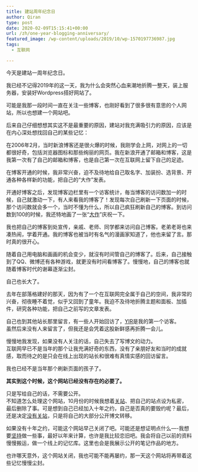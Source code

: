 ```yaml
---
title: 建站周年纪念日
author: Qiran
type: post
date: 2020-02-09T15:15:41+00:00
url: /zh/one-year-blogging-anniversary/
featured_image: /wp-content/uploads/2019/10/wp-1570197736987.jpg
tags:
  - 互联网

---
```

<p class="has-primary-background-color has-background">
  今天是建站一周年纪念日。
</p>

我已经不记得2019年的这一天，我为什么会突然心血来潮地折腾一整天，装上服务器，安装好Wordpress搭好网站了。

可能是我那一段时间一直在关注一些博客，也刚好看到了很多很有意思的个人网站，所以也想建一个网站吧。

后来自己仔细想想其实这不是最重要的原因，建站对我充满吸引力的原因，应该是在内心深处想找回自己的某些记忆：

在2006年2月，当时新浪博客还是很火爆的时候，我刚学会上网，对网上的一切都很好奇，包括浏览器图标和那些绚丽的网页。我在新浪开通了邮箱和博客，这是我第一次有了自己的邮箱和博客，也是自己第一次在互联网上留下自己的足迹。

在博客开通的时候，我非常兴奋，迫不及待地给自己取名字、加装扮、选背景、开通各种各样新的功能，把自己的“大作”发表。

开通好博客之后，发现博客边栏里有一个访客统计，毎当博客的访问数加一的时候，自己就激动一下，有人来看我的博客了！发现每次自己刷新一下页面的时候，那个访问数就会多一个，当时不懂为什么，所以自己疯狂刷新自己的博客。到访问数到100的时候，我还特地画了一张“[大作][1]”庆祝一下。

我也把自己的博客到处宣传，亲戚、老师、同学都来访问自己博客。老弟老哥也来凑热闹，学着开通。我的博客也被当时有名气的漫画家知道了，他也来留了言。那时真的很开心。

随着自己用电脑和画画的机会变少，就沒有时间管自己的博客了。后来，自己接触到了QQ、微博还有各种游戏，就更没有时间看博客了。慢慢地，自己的博客也就随着博客时代的谢幕逐渐尘封。

自己也长大了。

去年在部落格建好的那天，因为有了一个在互联网完全属于自己的空间，我非常的兴奋，彻夜睡不着觉，似乎又回到了童年。我迫不及待地折腾主题和面板、加插件，研究各种功能，把自己之前写的文章发表。

自己也到其他站长那里留言，有一些人开始回访了，[YIR][2]是我的第一个访客。  
虽然后来没有人来留言了，但我还是会凭着这股新鲜感再折腾一会儿。

慢慢地我发现，如果没有人关注的话，自己失去了写博文的动力。  
互联网早已不是当年的那个让我充满好奇的东西，没有了亲朋好友和当时的成就感，取而待之的是只会在线上出现的站长和很难有真情实感的回访留言。

我也已经不是当年那个刷新页面的孩子了。

**其实到这个时候，这个网站已经没有存在的必要了。**

只是写给自己的话，不需要公开。  
不知道怎么处理这个网站，10月份的时候我想着[关站][3]、把自己的站点设为私密，最后删除了事。可是想到自己已经加入十年之约，自己是否真的要毁约呢？最后，还是决定[没有关站][4]，只是将自己的大部分公开博文转移。

如果没有十年之约，可能这个网站早己关闭了吧。可能还是想证明点什么&#8212;-我想要[坚持][5]做一些事，最好以年来计算，也许是我比较恋旧吧。我会将自己以前的资料慢慢搬运，做一个线上的记忆库。这里也会是我展示公开的笔记作品的地方。

也许哪天意外，这个网站关闭，我也可能不能再屡约，那一天这个网站将再带着这些记忆慢慢尘封。

 [1]: https://www.liuqiran.com/2006/03/11/sina-blog/
 [2]: http://yir.me
 [3]: https://www.liuqiran.com/index.php/2019/10/30/lock-my-blog/
 [4]: https://www.liuqiran.com/index.php/2019/11/17/reopen-my-blog/
 [5]: https://www.liuqiran.com/index.php/category/self-development/habit/